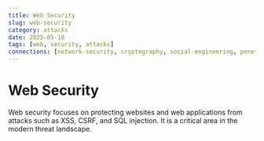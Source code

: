 ```yaml
---
title: Web Security
slug: web-security
category: attacks
date: 2025-05-18
tags: [web, security, attacks]
connections: [network-security, cryptography, social-engineering, penetration-testing, secure-coding]
---
```


# Web Security

Web security focuses on protecting websites and web applications from attacks such as XSS, CSRF, and SQL injection. It is a critical area in the modern threat landscape.
